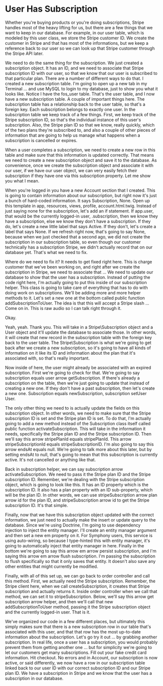 # User Has Subscription

Whether you're buying products or you're doing subscriptions, Stripe handles most of the heavy lifting for us, but there are a few things that we want to keep in our database. For example, in our user table, which is modeled by this user class, we store the Stripe customer ID. We create the customer in Stripe and that has most of the informations, but we keep a reference back to our user so we can look up that Stripe customer through the Stripe API later.

We need to do the same thing for the subscription. We just created a subscription object. It has an ID, and we need to associate that Stripe subscription ID with our user, so that we know that our user is subscribed to that particular plan. There are a number of different ways to do that. I created a new subscription table. I'm going to open up a new tab in my Terminal ... and use MySQL to login to my database, just to show you what it looks like. Notice I have the fos_user table. That's the user table, and I now have a new subscription table. A couple of important things here. The subscription table has a relationship back to the user table, so that's a foreign key. Each subscription belongs to exactly one user. In the subscription table we keep track of a few things. First, we keep track of the Stripe subscription ID, so that's the individual instance of this user's subscription. Also, the Stripe plan ID so that we know, really quickly, which of the two plans they're subscribed to, and also a couple of other pieces of information that are going to help us manage what happens when a subscription is cancelled or expires.

When a user completes a subscription, we need to create a new row in this table and make sure that this information is updated correctly. That means we need to create a new subscription object and save it to the database. As convenience, once we create the subscription object and associate it with our user, if we have our user object, we can very easily fetch their subscription if they have one via this subscription property. Let me show you what I mean.

When you're logged in you have a new Account section that I created. This is going to contain information about our subscription, but right now it's just a bunch of hard-coded information. It says Subscription, None. Open up this template in app, resources, views, profile, account.html.twig. Instead of just saying none for the subscription, let's add an if statement. If app.user, that would be the currently logged-in user, .subscription, then we know they have a subscription, else we know they don't have a subscription. If they do, let's create a new little label that says Active. If they don't, let's create a label that says None. If we refresh right now, that's going to say None, because when we just checked that a second ago, we did not create the subscription in our subscription table, so even though our customer technically has a subscription Stripe, we didn't actually record that on our database yet. That's what we need to fix.

Where do we need to fix it? It needs to get fixed right here. This is charge customer that we've been working on, and right after we create the subscription in Stripe, we need to associate that ... We need to update our database to show that the user has a subscription. Instead of putting the code right here, I'm actually going to put this inside of our subscription helper. This class is going to take care of everything that has to do with doing work on subscriptions. We'll be adding more and more helper methods to it. Let's set a new one at the bottom called public function addSubscriptionToUser. The idea is that this will accept a Stripe slash ... Come on in. This is raw audio so I can talk right through it.

Okay.

Yeah, yeah. Thank you. This will take in a Stripe\Subscription object and a User object and it'll update the database to associate those. In other words, it will create that new record in the subscription table with the foreign key back to the user table. The Stripe\Subscription is what we're going to get back after we create a new subscription, so it's going to have all kinds of information on it like its ID and information about the plan that it's associated with, so that's really important.

Now inside of here, the user might already be associated with an expired subscription. First we're going to check for that. We're going to say subscription equals user arrow getSubscription. If there's already a subscription on the table, then we're just going to update that instead of creating a new one. If they don't have a past subscription, then let's create a new one. Subscription equals newSubscription, subscription setUser User.

The only other thing we need to is actually update the fields on this subscription object. In other words, we need to make sure that the Stripe subscription ID is set and the Stripe plan ID is set. To do that, I'm actually going to add a new method instead of the Subscription class itself called public function activateSubscription. This will take in the information it needs, specifically the Stripe plan ID and the Stripe subscription ID. Then we'll say this arrow stripePlanId equals stripePlanId. This arrow stripeSubscriptionId equals stripeSubscriptionID. I'm also going to say this arrow endsAt equals null. We're going to talk more about this later, but by setting endsAt to null, that's going to mean that this subscription is currently active. It's not cancelled or anything like that.

Back in subscription helper, we can say subscription arrow activateSubscription. We need to pass it the Stripe plan ID and the Stripe subscription ID. Remember, we're dealing with the Stripe subscription object, which is going to look like this. It has an ID property which is the subscription ID. It also has a plan property with an ID sub-property, which will be the plan ID. In other words, we can use stripeSubscription arrow plan arrow id for the plan ID, and stripeSubscription arrow id to get the Stripe subscription ID. It's that simple.

Finally, now that we have this subscription object updated with the correct information, we just need to actually make the insert or update query to the database. Since we're using Doctrine, I'm going to use dependency injection to inject the entity manager. I'll create an entity manager argument and then set a new em property on it. For Symphony users, this service is using auto-wiring, so because I type-hinted this with entity manager, it's going to automatically inject that entity manager in here. Finally in the bottom we're going to say this arrow em arrow persist subscription, and I'm saying this arrow em arrow flush subscription. I'm passing the subscription to flush specifically so that it only saves that entity. It doesn't also save any other entities that might currently be modified.

Finally, with all of this set up, we can go back to order controller and call this method. First, we actually need the Stripe subscription. Remember, the Stripe client here, when we call createSubscription, it creates that Stripe subscription and actually returns it. Inside order controller when we call that method, we can set it to stripeSubscription. Below, we'll say this arrow get subscription arrow helper, and then we'll call that new addSubscriptionToUser method, passing it the Stripe subscription object and the currently logged-in user. That is it.

We've organized our code in a few different places, but ultimately this simply makes sure that there is a new subscription row in our table that's associated with this user, and that that row has the most up-to-date information about the subscription. Let's go try it out ... by grabbing another subscription. In real life, once a user has a subscription, you would probably prevent them from getting another one ... but for simplicity we're going to let our customers get many subscriptions. Fill out your fake credit card information. Hit checkout. No errors and in Account, our subscription is now active, or said differently, we now have a row in our subscription table linked back to our user ID with our correct subscription ID and our Stripe plan ID. We have a subscription in Stripe and we know that the user has a subscription in our database.
